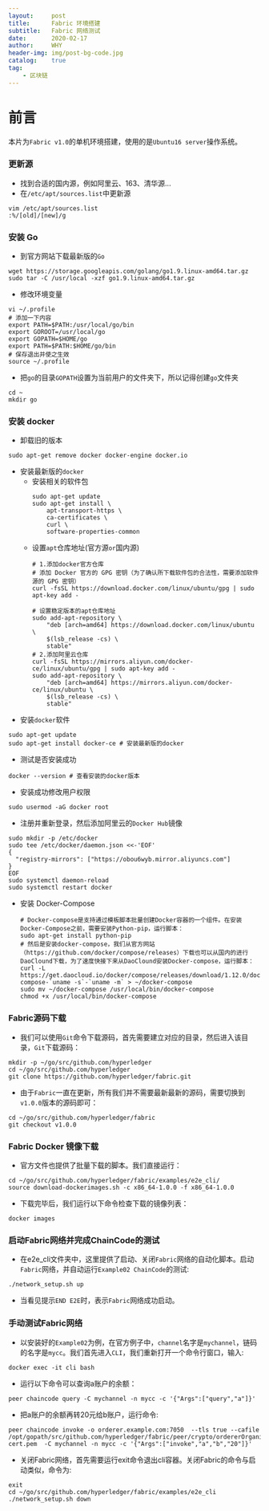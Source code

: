 ```yaml
---
layout:     post
title:      Fabric 环境搭建
subtitle:   Fabric 网络测试
date:       2020-02-17
author:     WHY
header-img: img/post-bg-code.jpg
catalog:    true
tag:
    - 区块链
---
```


# 前言
本片为`Fabric v1.0`的单机环境搭建，使用的是`Ubuntu16 server`操作系统。
### 更新源
* 找到合适的国内源，例如阿里云、163、清华源...
* 在`/etc/apt/sources.list`中更新源
```shell
vim /etc/apt/sources.list
:%/[old]/[new]/g
```

### 安装 Go
* 到官方网站下载最新版的`Go`
```shell
wget https://storage.googleapis.com/golang/go1.9.linux-amd64.tar.gz
sudo tar -C /usr/local -xzf go1.9.linux-amd64.tar.gz
```
* 修改环境变量
```shell
vi ~/.profile
# 添加一下内容
export PATH=$PATH:/usr/local/go/bin 
export GOROOT=/usr/local/go 
export GOPATH=$HOME/go 
export PATH=$PATH:$HOME/go/bin
# 保存退出并使之生效
source ~/.profile
```
* 把`go`的目录`GOPATH`设置为当前用户的文件夹下，所以记得创建`go`文件夹
```shell
cd ~
mkdir go
```

### 安装 docker
* 卸载旧的版本
```shell
sudo apt-get remove docker docker-engine docker.io
```
* 安装最新版的`docker`
  * 安装相关的软件包
    ```shell
    sudo apt-get update
    sudo apt-get install \
        apt-transport-https \
        ca-certificates \
        curl \
        software-properties-common
    ```
  * 设置`apt`仓库地址(官方源`or`国内源)
    ```shell
    # 1.添加docker官方仓库
    # 添加 Docker 官方的 GPG 密钥（为了确认所下载软件包的合法性，需要添加软件源的 GPG 密钥）
    curl -fsSL https://download.docker.com/linux/ubuntu/gpg | sudo apt-key add -

    # 设置稳定版本的apt仓库地址
    sudo add-apt-repository \
        "deb [arch=amd64] https://download.docker.com/linux/ubuntu \
        $(lsb_release -cs) \
        stable"
    # 2.添加阿里云仓库
    curl -fsSL https://mirrors.aliyun.com/docker-ce/linux/ubuntu/gpg | sudo apt-key add -
    sudo add-apt-repository \
        "deb [arch=amd64] https://mirrors.aliyun.com/docker-ce/linux/ubuntu \
        $(lsb_release -cs) \
        stable"
    ```
* 安装`docker`软件
```shell
sudo apt-get update
sudo apt-get install docker-ce # 安装最新版的docker
```
* 测试是否安装成功
```shell
docker --version # 查看安装的docker版本
```
* 安装成功修改用户权限
```shell
sudo usermod -aG docker root
```
* 注册并重新登录，然后添加阿里云的`Docker Hub`镜像
```shell
sudo mkdir -p /etc/docker
sudo tee /etc/docker/daemon.json <<-'EOF'
{
  "registry-mirrors": ["https://obou6wyb.mirror.aliyuncs.com"]
}
EOF
sudo systemctl daemon-reload
sudo systemctl restart docker
```
* 安装 Docker-Compose
  ```shell
  # Docker-compose是支持通过模板脚本批量创建Docker容器的一个组件。在安装Docker-Compose之前，需要安装Python-pip，运行脚本：
  sudo apt-get install python-pip
  # 然后是安装docker-compose，我们从官方网站（https://github.com/docker/compose/releases）下载也可以从国内的进行DaoClound下载，为了速度快接下来从DaoClound安装Docker-compose，运行脚本：
  curl -L https://get.daocloud.io/docker/compose/releases/download/1.12.0/docker-compose-`uname -s`-`uname -m` > ~/docker-compose
  sudo mv ~/docker-compose /usr/local/bin/docker-compose 
  chmod +x /usr/local/bin/docker-compose
  ```

### Fabric源码下载
* 我们可以使用`Git`命令下载源码，首先需要建立对应的目录，然后进入该目录，`Git`下载源码：
```shell
mkdir -p ~/go/src/github.com/hyperledger 
cd ~/go/src/github.com/hyperledger 
git clone https://github.com/hyperledger/fabric.git
```
* 由于`Fabric`一直在更新，所有我们并不需要最新最新的源码，需要切换到`v1.0.0`版本的源码即可：
```shell
cd ~/go/src/github.com/hyperledger/fabric
git checkout v1.0.0
```

### Fabric Docker 镜像下载
* 官方文件也提供了批量下载的脚本。我们直接运行：
```shell
cd ~/go/src/github.com/hyperledger/fabric/examples/e2e_cli/
source download-dockerimages.sh -c x86_64-1.0.0 -f x86_64-1.0.0
```
* 下载完毕后，我们运行以下命令检查下载的镜像列表：
```shell
docker images
```

### 启动Fabric网络并完成ChainCode的测试
* 在e2e_cli文件夹中，这里提供了启动、关闭`Fabric`网络的自动化脚本。启动`Fabric`网络，并自动运行`Example02 ChainCode`的测试:
```shell
./network_setup.sh up
```
* 当看见提示`END E2E`时，表示`Fabric`网络成功启动。

### 手动测试Fabric网络
* 以安装好的`Example02`为例，在官方例子中，`channel`名字是`mychannel`，链码的名字是`mycc`。我们首先进入`CLI`，我们重新打开一个命令行窗口，输入:
```shell
docker exec -it cli bash
```
* 运行以下命令可以查询a账户的余额：
```shell
peer chaincode query -C mychannel -n mycc -c '{"Args":["query","a"]}'
```

* 把a账户的余额再转20元给b账户，运行命令:
```shell
peer chaincode invoke -o orderer.example.com:7050  --tls true --cafile /opt/gopath/src/github.com/hyperledger/fabric/peer/crypto/ordererOrganizations/example.com/orderers/orderer.example.com/msp/tlscacerts/tlsca.example.com-cert.pem  -C mychannel -n mycc -c '{"Args":["invoke","a","b","20"]}'
```
* 关闭Fabric网络，首先需要运行exit命令退出cli容器。关闭Fabric的命令与启动类似，命令为:
```shell
exit
cd ~/go/src/github.com/hyperledger/fabric/examples/e2e_cli
./network_setup.sh down
```
